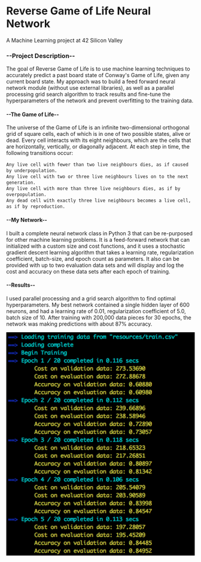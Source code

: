 # Reverse Game of Life Neural Network
A Machine Learning project at 42 Silicon Valley

### --Project Description--
The goal of Reverse Game of Life is to use machine learning techniques to accurately predict a past board state of Conway's Game of Life, given any current board state. My approach was to build a feed forward neural network module (without use external libraries), as well as a parallel processing grid search algorithm to track results and fine-tune the hyperparameters of the network and prevent overfitting to the training data. 

#### --The Game of Life--
The universe of the Game of Life is an infinite two-dimensional orthogonal grid of square cells, each of which is in one of two possible states, alive or dead. Every cell interacts with its eight neighbours, which are the cells that are horizontally, vertically, or diagonally adjacent. At each step in time, the following transitions occur:

    Any live cell with fewer than two live neighbours dies, as if caused by underpopulation.
    Any live cell with two or three live neighbours lives on to the next generation.
    Any live cell with more than three live neighbours dies, as if by overpopulation.
    Any dead cell with exactly three live neighbours becomes a live cell, as if by reproduction.

#### --My Network--
I built a complete neural network class in Python 3 that can be re-purposed for other machine learning problems. It is a feed-forward network that can initialized with a custom size and cost functions, and it uses a stochastic gradient descent learning algorithm that takes a learning rate, regularization coefficient, batch-size, and epoch count as parameters. It also can be provided with up to two evaluation data sets and will display and log the cost and accuracy on these data sets after each epoch of training. 

#### --Results--

I used parallel processing and a grid search algorithm to find optimal hyperparameters. My best network contained a single hidden layer of 600 neurons, and had a learning rate of 0.01, regularization coefficient of 5.0, batch size of 10. After training with 200,000 data pieces for 30 epochs, the network was making predictions with about 87% accuracy.

<img src="/images/training_log.png" width="600">
